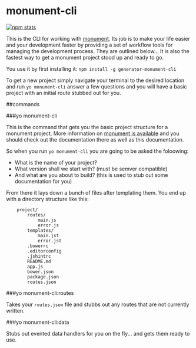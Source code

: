 # monument-cli
[![npm stats](https://nodei.co/npm/generator-monument-cli.png)](https://nodei.co/npm/generator-monument-cli)

This is the CLI for working with [monument](http://monument.ansble.com). Its job is to make your life easier and your development faster by providing a set of workflow tools for managing the development process. They are outlined below... It is also the fastest way to get a monument project stood up and ready to go.

You use it by first installing it: `npm install -g generator-monument-cli`

To get a new project simply navigate your terminal to the desired location and run `yo monument-cli` answer a few questions and you will have a basic project with an initial route stubbed out for you.

##commands

###yo monument-cli

This is the command that gets you the basic project structure for a monument project. More information on [monument is available](http://monument.ansble.com) and you should check out the documentation there as well as this documentation.

So when you run `yo monument-cli` you are going to be asked the foloowing:
- What is the name of your project?
- What version shall we start with? (must be semver compatible)
- And what are you about to build? (this is used to stub out some documentation for you)

From there it lays down a bunch of files after templating them. You end up with a directory structure like this:


````
	project/
		routes/
			main.js
			error.js
		templates/
			main.jst
			error.jst
		.bowerrc
		.editorconfig
		.jshintrc
		README.md
		app.js
		bower.json
		package.json
		routes.json
````

###yo monument-cli:routes

Takes your `routes.json` file and stubbs out any routes that are not currently written.

###yo monument-cli:data

Stubs out evented data handlers for you on the fly... and gets them ready to use.
